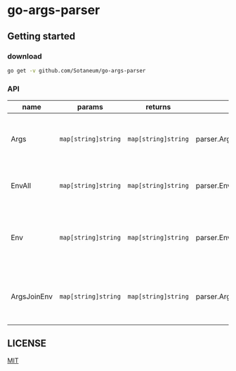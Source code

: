 # go-args-parser

## Getting started

### download

```bash
go get -v github.com/Sotaneum/go-args-parser
```

### API

| name        | params              | returns             | example                                 | -                                                                                           |
| ----------- | ------------------- | ------------------- | --------------------------------------- | ------------------------------------------------------------------------------------------- |
| Args        | `map[string]string` | `map[string]string` | parser.Args(map[string]string{})        | Argument로 넘어오는 값을 `map[string]string` 포맷으로 반환합니다.                           |
| EnvAll      | `map[string]string` | `map[string]string` | parser.EnvAll(map[string]string{})      | 모든 환경 변수 값을 `map[string]string` 포맷으로 반환합니다.                                |
| Env         | `map[string]string` | `map[string]string` | parser.Env(map[string]string{})         | 환경 변수 값 중 `params`에 해당하는 key만 추출하여 `map[string]string` 포맷으로 반환합니다. |
| ArgsJoinEnv | `map[string]string` | `map[string]string` | parser.ArgsJoinEnv(map[string]string{}) | `params`에 해당 하는 key만 추출하여 env로 부터 값을 가져오고 그 위에 Args를 덮어쓰기합니다. |

## LICENSE

[MIT](./LICENSE)
